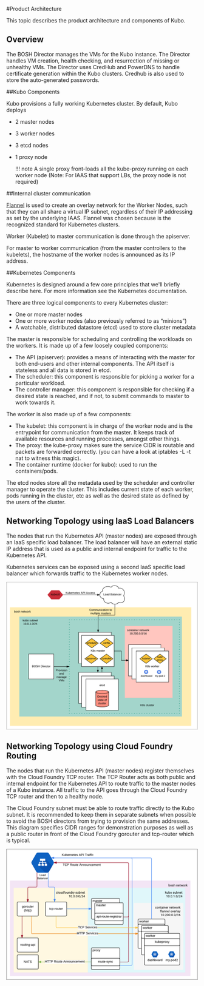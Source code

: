 #Product Architecture

This topic describes the product architecture and components of Kubo.

## Overview

The BOSH Director manages the VMs for the Kubo instance. The Director handles VM creation, health checking, and resurrection of missing or unhealthy VMs. The Director uses CredHub and PowerDNS to handle certificate generation within the Kubo clusters. Credhub is also used to store the auto-generated passwords.

##Kubo Components

Kubo provisions a fully working Kubernetes cluster. By default, Kubo deploys

* 2 master nodes
* 3 worker nodes
* 3 etcd nodes
* 1 proxy node

	!!! note
		A single proxy front-loads all the kube-proxy running on each worker node (Note: For IAAS that support LBs, the proxy node is not required)

##Internal cluster communication

[Flannel](https://github.com/coreos/flannel) is used to create an overlay network for the Worker Nodes, such that they can all share a virtual IP subnet, regardless of their IP addressing as set by the underlying IAAS. Flannel was chosen because is the recognized standard for Kubernetes clusters.


Worker (Kubelet) to master communication is done through the apiserver. 

For master to worker communication (from the master controllers to the kubelets), the hostname of the worker nodes is announced as its IP address.


##Kubernetes Components


Kubernetes is designed around a few core principles that we'll briefly describe here. For more information see the Kubernetes documentation.

There are three logical components to every Kubernetes cluster:

* One or more master nodes
* One or more worker nodes (also previously referred to as “minions”)
* A watchable, distributed datastore (etcd) used to store cluster metadata

The master is responsible for scheduling and controlling the workloads on the workers. It is made up of a few loosely coupled components:

* The API (apiserver): provides a means of interacting with the master for both end-users and other internal components. The API itself is stateless and all data is stored in etcd.
* The scheduler: this component is responsible for picking a worker for a particular workload.
* The controller manager: this component is responsible for checking if a desired state is reached, and if not, to submit commands to master to work towards it.

The worker is also made up of a few components:

* The kubelet: this component is in charge of the worker node and is the entrypoint for communication from the master. It keeps track of available resources and running processes, amongst other things.
* The proxy: the kube-proxy makes sure the service CIDR is routable and packets are forwarded correctly. (you can have a look at iptables -L -t nat to witness this magic).
* The container runtime (docker for kubo): used to run the containers/pods.

The etcd nodes store all the metadata used by the scheduler and controller manager to operate the cluster. This includes current state of each worker, pods running in the cluster, etc as well as the desired state as defined by the users of the cluster.

## Networking Topology using IaaS Load Balancers

The nodes that run the Kubernetes API (master nodes) are exposed through an IaaS specific load balancer. The load balancer will have an external static IP address that is used as a public and internal endpoint for traffic to the Kubernetes API.

Kubernetes services can be exposed using a second IaaS specific load balancer which forwards traffic to the Kubernetes worker nodes.

![Kubo Topology for IaaS LBs](../images/architecture.png)

## Networking Topology using Cloud Foundry Routing

The nodes that run the Kubernetes API (master nodes) register themselves with the Cloud Foundry TCP router. The TCP Router acts as both public and internal endpoint for the Kubernetes API to route traffic to the master nodes of a Kubo instance. All traffic to the API goes through the Cloud Foundry TCP router and then to a healthy node.

The Cloud Foundry subnet must be able to route traffic directly to the Kubo subnet. It is recommended to keep them in separate subnets when possible to avoid the BOSH directors from trying to provision the same addresses. This diagram specifies CIDR ranges for demonstration purposes as well as a public router in front of the Cloud Foundry gorouter and tcp-router which is typical.

![Kubo Topology for Cloud Foundry](../images/architecture-cf.png)


